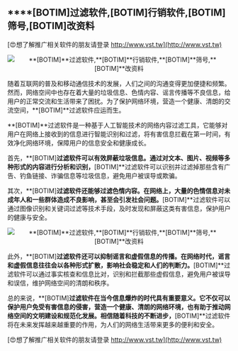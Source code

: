 ## ****[BOTIM]**过滤软件,**[BOTIM]**行销软件,**[BOTIM]**筛号,**[BOTIM]**改资料**

[😍想了解推广相关软件的朋友请登录 http://www.vst.tw](http://www.vst.tw)

 <center><img src="https://vst.tw/MP4/tuiguang/png/0.png" alt="**[BOTIM]**过滤软件,**[BOTIM]**行销软件,**[BOTIM]**筛号,**[BOTIM]**改资料"></center>

随着互联网的普及和移动通信技术的发展，人们之间的沟通变得更加便捷和频繁。然而，网络空间中也存在着大量的垃圾信息、色情内容、谣言传播等不良信息，给用户的正常交流和生活带来了困扰。为了保护网络环境，营造一个健康、清朗的交流空间，**[BOTIM]**过滤软件应运而生。

**[BOTIM]**过滤软件是一种基于人工智能技术的网络内容过滤工具，它能够对用户在网络上接收到的信息进行智能识别和过滤，将有害信息拦截在第一时间，有效净化网络环境，保障用户的信息安全和健康成长。

首先，**[BOTIM]**过滤软件可以有效屏蔽垃圾信息。通过对文本、图片、视频等多种形式的内容进行分析和识别，**[BOTIM]**过滤软件可以识别并过滤掉那些含有广告、钓鱼链接、诈骗信息等垃圾信息，避免用户被误导或欺骗。

其次，**[BOTIM]**过滤软件还能够过滤色情内容。在网络上，大量的色情信息对未成年人和一些群体造成不良影响，甚至会引发社会问题。**[BOTIM]**过滤软件可以通过图像识别和关键词过滤等技术手段，及时发现和屏蔽这类有害信息，保护用户的健康与安全。

 <center><img src="https://vst.tw/MP4/tuiguang/png/0.png" alt="**[BOTIM]**过滤软件,**[BOTIM]**行销软件,**[BOTIM]**筛号,**[BOTIM]**改资料"></center>

此外，**[BOTIM]**过滤软件还可以抑制谣言和虚假信息的传播。在网络时代，谣言和虚假信息往往会以各种形式扩散，影响社会稳定和人们的判断力。**[BOTIM]**过滤软件可以通过事实核查和信息比对，识别和拦截那些虚假信息，避免用户被误导和误信，维护网络空间的清朗和秩序。

总的来说，**[BOTIM]**过滤软件在当今信息爆炸的时代具有重要意义。它不仅可以保护用户免受有害信息的侵害，营造一个健康、清朗的网络环境，也有助于推动网络空间的文明建设和规范化发展。相信随着科技的不断进步，**[BOTIM]**过滤软件将在未来发挥越来越重要的作用，为人们的网络生活带来更多的便利和安全。

[😍想了解推广相关软件的朋友请登录 http://www.vst.tw](http://www.vst.tw)



